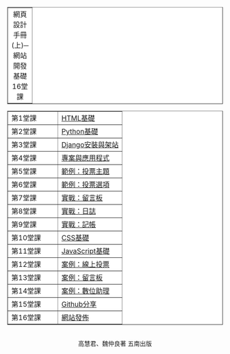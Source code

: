 ﻿<!DOCTYPE html>

<html lang="en">

<head>
    <meta charset="utf-8">
    <meta http-equiv="X-UA-Compatible" content="IE=edge">
    <meta name="viewport" content="width=device-width, initial-scale=1.0, user-scalable=no">
    <meta name="apple-mobile-web-app-capable" content="yes">
    <meta name="apple-mobile-web-app-status-bar-style" content="black">
    <meta name="mobile-web-app-capable" content="yes">
</head>

<body background="back.gif">
<table width="628" border="1" cellpadding=5 align="center" bgcolor="#FFFFFF">
  <tr align=center>
    <td width="30">網頁設計手冊(上)─網站開發基礎16堂課</td> 
</table>
<table width="628" border="1" cellpadding=5 align="center" bgcolor="#FFFFFF">
  <tr align=center>
    <td align=left width=100>第1堂課</td>
    <td align=left><a href="lesson01.html">HTML基礎</a></td>
  </tr>
  <tr align=center>
    <td align=left width=100>第2堂課</td>
    <td align=left><a href="lesson02.html">Python基礎</a></td>
  </tr>
  <tr align=center>
    <td align=left width=100>第3堂課</td>
    <td align=left><a href="lesson03.html">Django安裝與架站</a></td>
  </tr>
  <tr align=center>
    <td align=left width=100>第4堂課</td>
    <td align=left><a href="lesson04.html">專案與應用程式</a></td>
  </tr>
  <tr align=center>
    <td align=left width=100>第5堂課</td>
    <td align=left><a href="lesson05.html">範例：投票主題</a></td>
  </tr>
  <tr align=center>
    <td align=left width=100>第6堂課</td>
    <td align=left><a href="lesson06.html">範例：投票選項</a></td>
  </tr>
  <tr align=center>
    <td align=left width=100>第7堂課</td>
    <td align=left><a href="lesson07.html">實戰：留言板</a></td>
  </tr>
  <tr align=center>
    <td align=left width=100>第8堂課</td>
    <td align=left><a href="lesson08.html">實戰：日誌</a></td>
  </tr>
  <tr align=center>
    <td align=left width=100>第9堂課</td>
    <td align=left><a href="lesson09.html">實戰：記帳</a></td>
  </tr>
  <tr align=center>
    <td align=left width=100>第10堂課</td>
    <td align=left><a href="lesson10.html">CSS基礎</a></td>
  </tr>
  <tr align=center>
    <td align=left width=100>第11堂課</td>
    <td align=left><a href="lesson11.html">JavaScript基礎</a></td>
  </tr>
  <tr align=center>
    <td align=left width=100>第12堂課</td>
    <td align=left><a href="lesson12.html">案例：線上投票</a></td>
  </tr>
  <tr align=center>
    <td align=left width=100>第13堂課</td>
    <td align=left><a href="lesson13.html">案例：留言板</a></td>
  </tr>
  <tr align=center>
    <td align=left width=100>第14堂課</td>
    <td align=left><a href="lesson14.html">案例：數位助理</a></td>
  </tr>
  <tr align=center>
    <td align=left width=100>第15堂課</td>
    <td align=left><a href="lesson15.html">Github分享</a></td>
  </tr>
  <tr align=center>
    <td align=left width=100>第16堂課</td>
    <td align=left><a href="lesson16.html">網站發佈</a></td>
  </tr>  
</table>
<br>
<center>高慧君、魏仲良著 五南出版</center>
</body>
</html>
